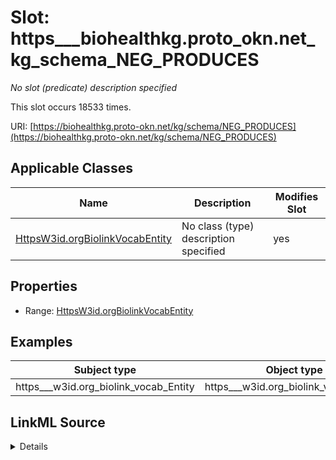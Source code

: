 

# Slot: https___biohealthkg.proto_okn.net_kg_schema_NEG_PRODUCES


_No slot (predicate) description specified_






This slot occurs 18533 times.


URI: [https://biohealthkg.proto-okn.net/kg/schema/NEG_PRODUCES](https://biohealthkg.proto-okn.net/kg/schema/NEG_PRODUCES)



<!-- no inheritance hierarchy -->





## Applicable Classes

| Name | Description | Modifies Slot |
| --- | --- | --- |
| [HttpsW3id.orgBiolinkVocabEntity](../classes/HttpsW3id.orgBiolinkVocabEntity.md) | No class (type) description specified |  yes  |







## Properties

* Range: [HttpsW3id.orgBiolinkVocabEntity](../classes/HttpsW3id.orgBiolinkVocabEntity.md)






## Examples

| Subject type | Object type | Example subject | Example object | Occurrences |
| --- | --- | --- | --- | --- |
| https___w3id.org_biolink_vocab_Entity | https___w3id.org_biolink_vocab_Entity | http://linkedlifedata.com/resource/umls/id/C0000378 | http://linkedlifedata.com/resource/umls/id/C0028351 | 18533 |




## LinkML Source

<details>

```yaml
name: https___biohealthkg.proto-okn.net_kg_schema_NEG_PRODUCES
annotations:
  count:
    tag: count
    value: 18533
description: No slot (predicate) description specified
examples:
- object:
    example_object: http://linkedlifedata.com/resource/umls/id/C0028351
    example_object_type: https___w3id.org_biolink_vocab_Entity
    example_predicate: https://biohealthkg.proto-okn.net/kg/schema/NEG_PRODUCES
    example_subject: http://linkedlifedata.com/resource/umls/id/C0000378
    example_subject_type: https___w3id.org_biolink_vocab_Entity
from_schema: biohealth
rank: 1000
slot_uri: https://biohealthkg.proto-okn.net/kg/schema/NEG_PRODUCES
alias: https___biohealthkg.proto_okn.net_kg_schema_NEG_PRODUCES
domain_of:
- https___w3id.org_biolink_vocab_Entity
range: https___w3id.org_biolink_vocab_Entity

```
</details>